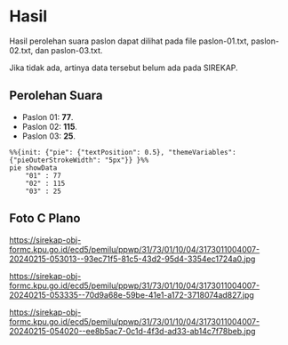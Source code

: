 # Hasil

Hasil perolehan suara paslon dapat dilihat pada file paslon-01.txt, paslon-02.txt, dan paslon-03.txt.

Jika tidak ada, artinya data tersebut belum ada pada SIREKAP.

## Perolehan Suara

 * Paslon 01: **77**.
 * Paslon 02: **115**.
 * Paslon 03: **25**.

```mermaid
%%{init: {"pie": {"textPosition": 0.5}, "themeVariables": {"pieOuterStrokeWidth": "5px"}} }%%
pie showData
    "01" : 77
    "02" : 115
    "03" : 25
```
## Foto C Plano

https://sirekap-obj-formc.kpu.go.id/ecd5/pemilu/ppwp/31/73/01/10/04/3173011004007-20240215-053013--93ec71f5-81c5-43d2-95d4-3354ec1724a0.jpg

https://sirekap-obj-formc.kpu.go.id/ecd5/pemilu/ppwp/31/73/01/10/04/3173011004007-20240215-053335--70d9a68e-59be-41e1-a172-3718074ad827.jpg

https://sirekap-obj-formc.kpu.go.id/ecd5/pemilu/ppwp/31/73/01/10/04/3173011004007-20240215-054020--ee8b5ac7-0c1d-4f3d-ad33-ab14c7f78beb.jpg

